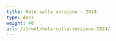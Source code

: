 ```yaml
---
title: Note sulla versione - 2024
type: docs
weight: 40
url: /it/net/nota-sulla-versione-2024/
---
```

